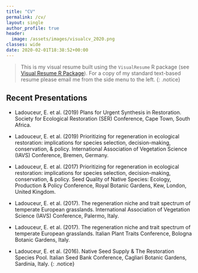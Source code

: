 ```yaml
---
title: "CV"
permalink: /cv/
layout: single
author_profile: true
header:
  image: /assets/images/visualcv_2020.png
classes: wide    
date: 2020-02-01T18:38:52+00:00
---
```



>This is my visual resume built using the `VisualResume` R package (see [Visual Resume R Package](https://ndphillips.github.io/VisualResume.html)). For a copy of my standard text-based resume please email me from the side menu to the left.
{: .notice}


## Recent Presentations
* Ladouceur, E. et al. (2019) Plans for Urgent Synthesis in Restoration. Society for Ecological Restoration (SER) Conference, Cape Town, South Africa.

* Ladouceur, E. et al. (2019) Prioritizing for regeneration in ecological restoration: implications for species selection, decision-making, conservation, & policy. International Association of Vegetation Science (IAVS) Conference, Bremen, Germany.

* Ladouceur, E. et al.  (2017) Prioritizing for regeneration in ecological restoration: implications for species selection, decision-making, conservation, & policy. Seed Quality of Native Species: Ecology, Production & Policy Conference, Royal Botanic Gardens, Kew, London, United Kingdom.

* Ladouceur, E. et al. (2017). The regeneration niche and trait spectrum of temperate European grasslands. International Association of Vegetation Science (IAVS) Conference, Palermo, Italy.

* Ladouceur, E. et al. (2017). The regeneration niche and trait spectrum of temperate European grasslands. Italian Plant Traits Conference, Bologna Botanic Gardens, Italy.

* Ladouceur, E. et al. (2016). Native Seed Supply & The Restoration Species Pool. Italian Seed Bank Conference, Cagliari Botanic Gardens, Sardinia, Italy.
{: .notice}
